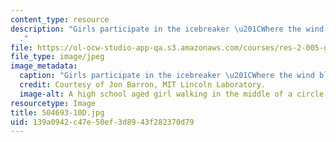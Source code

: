 ```yaml
---
content_type: resource
description: "Girls participate in the icebreaker \u201CWhere the wind blows\u201D\
  ."
file: https://ol-ocw-studio-app-qa.s3.amazonaws.com/courses/res-2-005-girls-who-build-make-your-own-wearables-workshop-spring-2015/139a0942c47e50ef3d8943f282370d79_504693-10D.jpg
file_type: image/jpeg
image_metadata:
  caption: "Girls participate in the icebreaker \u201CWhere the wind blows\u201D."
  credit: Courtesy of Jon Barron, MIT Lincoln Laboratory.
  image-alt: A high school aged girl walking in the middle of a circle of girls.
resourcetype: Image
title: 504693-10D.jpg
uid: 139a0942-c47e-50ef-3d89-43f282370d79
---
```

